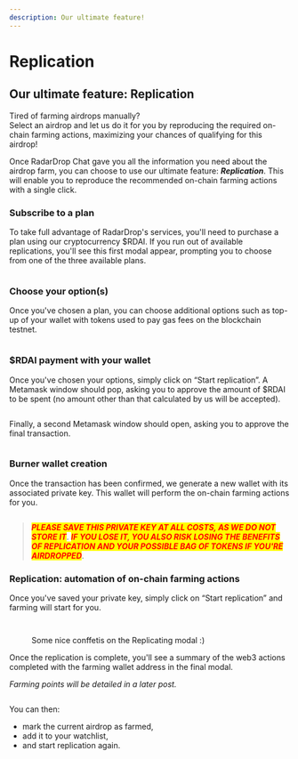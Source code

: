 ```yaml
---
description: Our ultimate feature!
---
```


# Replication

## Our ultimate feature: Replication

Tired of farming airdrops manually? \
Select an airdrop and let us do it for you by reproducing the required on-chain farming actions, maximizing your chances of qualifying for this airdrop!

Once RadarDrop Chat gave you all the information you need about the airdrop farm, you can choose to use our ultimate feature: _**Replication**_. This will enable you to reproduce the recommended on-chain farming actions with a single click.

### Subscribe to a plan

To take full advantage of RadarDrop's services, you'll need to purchase a plan using our cryptocurrency $RDAI. If you run out of available replications, you'll see this first modal appear, prompting you to choose from one of the three available plans.

<figure><img src="../../.gitbook/assets/Screenshot 2024-06-10 at 3.00.32 AM.png" alt=""><figcaption></figcaption></figure>

### Choose your option(s)

Once you've chosen a plan, you can choose additional options such as top-up of your wallet with tokens used to pay gas fees on the blockchain testnet.

<figure><img src="../../.gitbook/assets/Screenshot 2024-06-10 at 3.02.44 AM.png" alt=""><figcaption></figcaption></figure>

### $RDAI payment with your wallet

Once you've chosen your options, simply click on “Start replication”. A Metamask window should pop, asking you to approve the amount of $RDAI to be spent (no amount other than that calculated by us will be accepted).

<figure><img src="../../.gitbook/assets/Screenshot 2024-06-10 at 3.03.04 AM.png" alt=""><figcaption></figcaption></figure>

Finally, a second Metamask window should open, asking you to approve the final transaction.

<figure><img src="../../.gitbook/assets/Screenshot 2024-06-10 at 3.03.38 AM.png" alt=""><figcaption></figcaption></figure>

### Burner wallet creation

Once the transaction has been confirmed, we generate a new wallet with its associated private key. This wallet  will perform the on-chain farming actions for you.&#x20;

<figure><img src="../../.gitbook/assets/Screenshot 2024-06-10 at 3.04.00 AM.png" alt=""><figcaption></figcaption></figure>

> _<mark style="color:red;">**PLEASE SAVE THIS PRIVATE KEY AT ALL COSTS, AS WE DO NOT STORE IT**</mark>_. _<mark style="color:red;">**IF YOU LOSE IT, YOU ALSO RISK LOSING THE BENEFITS OF REPLICATION AND YOUR POSSIBLE BAG OF TOKENS IF YOU'RE AIRDROPPED**</mark>_.

### Replication: automation of on-chain farming actions

Once you've saved your private key, simply click on “Start replication” and farming will start for you.

<figure><img src="../../.gitbook/assets/Screenshot 2024-06-10 at 3.04.22 AM.png" alt=""><figcaption></figcaption></figure>

<figure><img src="../../.gitbook/assets/Screenshot 2024-06-10 at 3.04.40 AM.png" alt=""><figcaption><p>Some nice conffetis on the Replicating modal :)</p></figcaption></figure>

Once the replication is complete, you'll see a summary of the web3 actions completed with the farming wallet address in the final modal.

_Farming points will be detailed in a later post._

<figure><img src="../../.gitbook/assets/Screenshot 2024-06-10 at 3.04.49 AM.png" alt=""><figcaption></figcaption></figure>

You can then:

* &#x20;mark the current airdrop as farmed,&#x20;
* add it to your watchlist, &#x20;
* and start replication again.
